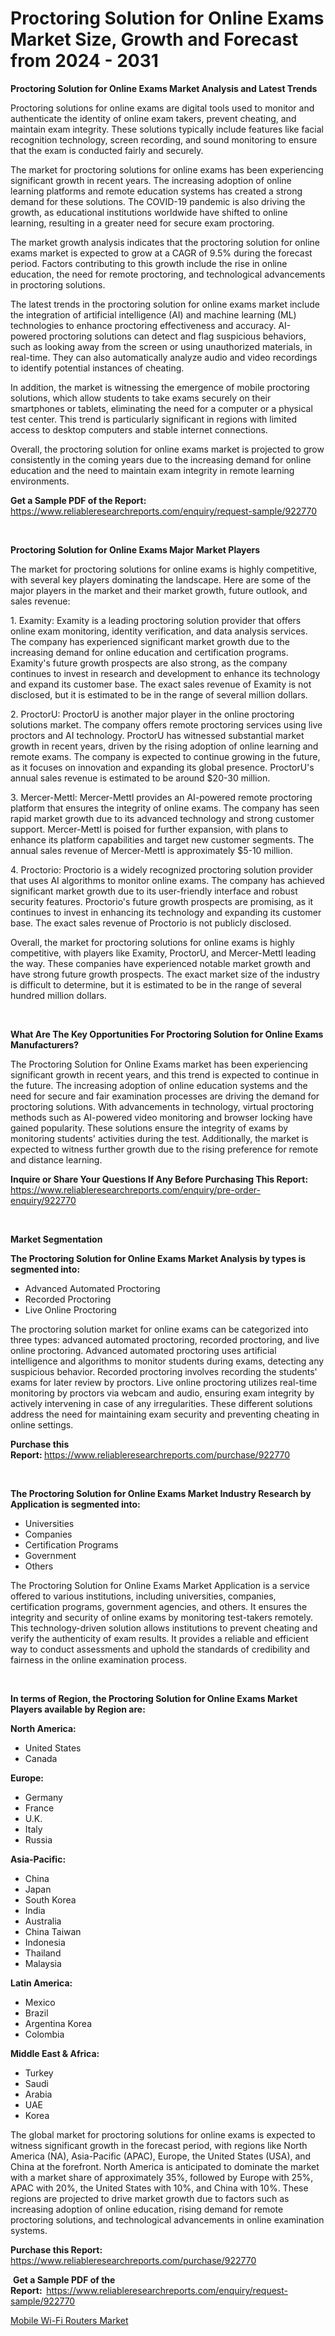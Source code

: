 <p><h1>Proctoring Solution for Online Exams Market Size, Growth and Forecast from 2024 - 2031</h1></p><p><strong>Proctoring Solution for Online Exams Market Analysis and Latest Trends</strong></p>
<p><p>Proctoring solutions for online exams are digital tools used to monitor and authenticate the identity of online exam takers, prevent cheating, and maintain exam integrity. These solutions typically include features like facial recognition technology, screen recording, and sound monitoring to ensure that the exam is conducted fairly and securely.</p><p>The market for proctoring solutions for online exams has been experiencing significant growth in recent years. The increasing adoption of online learning platforms and remote education systems has created a strong demand for these solutions. The COVID-19 pandemic is also driving the growth, as educational institutions worldwide have shifted to online learning, resulting in a greater need for secure exam proctoring.</p><p>The market growth analysis indicates that the proctoring solution for online exams market is expected to grow at a CAGR of 9.5% during the forecast period. Factors contributing to this growth include the rise in online education, the need for remote proctoring, and technological advancements in proctoring solutions.</p><p>The latest trends in the proctoring solution for online exams market include the integration of artificial intelligence (AI) and machine learning (ML) technologies to enhance proctoring effectiveness and accuracy. AI-powered proctoring solutions can detect and flag suspicious behaviors, such as looking away from the screen or using unauthorized materials, in real-time. They can also automatically analyze audio and video recordings to identify potential instances of cheating.</p><p>In addition, the market is witnessing the emergence of mobile proctoring solutions, which allow students to take exams securely on their smartphones or tablets, eliminating the need for a computer or a physical test center. This trend is particularly significant in regions with limited access to desktop computers and stable internet connections.</p><p>Overall, the proctoring solution for online exams market is projected to grow consistently in the coming years due to the increasing demand for online education and the need to maintain exam integrity in remote learning environments.</p></p>
<p><strong>Get a Sample PDF of the Report:&nbsp;</strong> <a href="https://www.reliableresearchreports.com/enquiry/request-sample/922770">https://www.reliableresearchreports.com/enquiry/request-sample/922770</a></p>
<p>&nbsp;</p>
<p><strong>Proctoring Solution for Online Exams Major Market Players</strong></p>
<p><p>The market for proctoring solutions for online exams is highly competitive, with several key players dominating the landscape. Here are some of the major players in the market and their market growth, future outlook, and sales revenue:</p><p>1. Examity: Examity is a leading proctoring solution provider that offers online exam monitoring, identity verification, and data analysis services. The company has experienced significant market growth due to the increasing demand for online education and certification programs. Examity's future growth prospects are also strong, as the company continues to invest in research and development to enhance its technology and expand its customer base. The exact sales revenue of Examity is not disclosed, but it is estimated to be in the range of several million dollars.</p><p>2. ProctorU: ProctorU is another major player in the online proctoring solutions market. The company offers remote proctoring services using live proctors and AI technology. ProctorU has witnessed substantial market growth in recent years, driven by the rising adoption of online learning and remote exams. The company is expected to continue growing in the future, as it focuses on innovation and expanding its global presence. ProctorU's annual sales revenue is estimated to be around $20-30 million.</p><p>3. Mercer-Mettl: Mercer-Mettl provides an AI-powered remote proctoring platform that ensures the integrity of online exams. The company has seen rapid market growth due to its advanced technology and strong customer support. Mercer-Mettl is poised for further expansion, with plans to enhance its platform capabilities and target new customer segments. The annual sales revenue of Mercer-Mettl is approximately $5-10 million.</p><p>4. Proctorio: Proctorio is a widely recognized proctoring solution provider that uses AI algorithms to monitor online exams. The company has achieved significant market growth due to its user-friendly interface and robust security features. Proctorio's future growth prospects are promising, as it continues to invest in enhancing its technology and expanding its customer base. The exact sales revenue of Proctorio is not publicly disclosed.</p><p>Overall, the market for proctoring solutions for online exams is highly competitive, with players like Examity, ProctorU, and Mercer-Mettl leading the way. These companies have experienced notable market growth and have strong future growth prospects. The exact market size of the industry is difficult to determine, but it is estimated to be in the range of several hundred million dollars.</p></p>
<p>&nbsp;</p>
<p><strong>What Are The Key Opportunities For Proctoring Solution for Online Exams Manufacturers?</strong></p>
<p><p>The Proctoring Solution for Online Exams market has been experiencing significant growth in recent years, and this trend is expected to continue in the future. The increasing adoption of online education systems and the need for secure and fair examination processes are driving the demand for proctoring solutions. With advancements in technology, virtual proctoring methods such as AI-powered video monitoring and browser locking have gained popularity. These solutions ensure the integrity of exams by monitoring students' activities during the test. Additionally, the market is expected to witness further growth due to the rising preference for remote and distance learning.</p></p>
<p><strong>Inquire or Share Your Questions If Any Before Purchasing This Report:</strong> <a href="https://www.reliableresearchreports.com/enquiry/pre-order-enquiry/922770">https://www.reliableresearchreports.com/enquiry/pre-order-enquiry/922770</a></p>
<p>&nbsp;</p>
<p><strong>Market Segmentation</strong></p>
<p><strong>The Proctoring Solution for Online Exams Market Analysis by types is segmented into:</strong></p>
<p><ul><li>Advanced Automated Proctoring</li><li>Recorded Proctoring</li><li>Live Online Proctoring</li></ul></p>
<p><p>The proctoring solution market for online exams can be categorized into three types: advanced automated proctoring, recorded proctoring, and live online proctoring. Advanced automated proctoring uses artificial intelligence and algorithms to monitor students during exams, detecting any suspicious behavior. Recorded proctoring involves recording the students' exams for later review by proctors. Live online proctoring utilizes real-time monitoring by proctors via webcam and audio, ensuring exam integrity by actively intervening in case of any irregularities. These different solutions address the need for maintaining exam security and preventing cheating in online settings.</p></p>
<p><strong>Purchase this Report:&nbsp;</strong><a href="https://www.reliableresearchreports.com/purchase/922770">https://www.reliableresearchreports.com/purchase/922770</a></p>
<p>&nbsp;</p>
<p><strong>The Proctoring Solution for Online Exams Market Industry Research by Application is segmented into:</strong></p>
<p><ul><li>Universities</li><li>Companies</li><li>Certification Programs</li><li>Government</li><li>Others</li></ul></p>
<p><p>The Proctoring Solution for Online Exams Market Application is a service offered to various institutions, including universities, companies, certification programs, government agencies, and others. It ensures the integrity and security of online exams by monitoring test-takers remotely. This technology-driven solution allows institutions to prevent cheating and verify the authenticity of exam results. It provides a reliable and efficient way to conduct assessments and uphold the standards of credibility and fairness in the online examination process.</p></p>
<p>&nbsp;</p>
<p><strong>In terms of Region, the Proctoring Solution for Online Exams Market Players available by Region are:</strong></p>
<p>
    <p> <strong> North America: </strong>
        <ul>
            <li>United States</li>
            <li>Canada</li>
        </ul>
        </p> 
    <p> <strong> Europe: </strong>
        <ul>
            <li>Germany</li>
            <li>France</li>
            <li>U.K.</li>
            <li>Italy</li>
            <li>Russia</li>
        </ul>
        </p> 
    <p> <strong> Asia-Pacific: </strong>
        <ul>
            <li>China</li>
            <li>Japan</li>
            <li>South Korea</li>
            <li>India</li>
            <li>Australia</li>
            <li>China Taiwan</li>
            <li>Indonesia</li>
            <li>Thailand</li>
            <li>Malaysia</li>
        </ul>
        </p> 
    <p> <strong> Latin America: </strong>
        <ul>
            <li>Mexico</li>
            <li>Brazil</li>
            <li>Argentina Korea</li>
            <li>Colombia</li>
        </ul>
        </p> 
    <p> <strong> Middle East & Africa: </strong>
        <ul>
            <li>Turkey</li>
            <li>Saudi</li>
            <li>Arabia</li>
            <li>UAE</li>
            <li>Korea</li>
        </ul>
    </p>
    </p>
<p><p>The global market for proctoring solutions for online exams is expected to witness significant growth in the forecast period, with regions like North America (NA), Asia-Pacific (APAC), Europe, the United States (USA), and China at the forefront. North America is anticipated to dominate the market with a market share of approximately 35%, followed by Europe with 25%, APAC with 20%, the United States with 10%, and China with 10%. These regions are projected to drive market growth due to factors such as increasing adoption of online education, rising demand for remote proctoring solutions, and technological advancements in online examination systems.</p></p>
<p><strong>Purchase this Report: </strong><a href="https://www.reliableresearchreports.com/purchase/922770">https://www.reliableresearchreports.com/purchase/922770</a></p>
<p>&nbsp;<strong>Get a Sample PDF of the Report:&nbsp;&nbsp;</strong><a href="https://www.reliableresearchreports.com/enquiry/request-sample/922770">https://www.reliableresearchreports.com/enquiry/request-sample/922770</a></p>
<p><strong></strong></p>
<p><p><a href="https://issuu.com/reportprime-2/docs/mobile-wi-fi-routers-market-size-2030.pptx">Mobile Wi-Fi Routers Market</a></p></p>